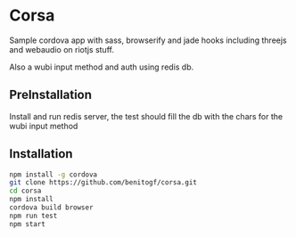 # Corsa

Sample cordova app with sass, browserify and jade hooks including threejs and webaudio on riotjs stuff.

Also a wubi input method and auth using redis db.

## PreInstallation

Install and run redis server, the test should fill the db with the chars for the wubi input method

## Installation

```bash
npm install -g cordova
git clone https://github.com/benitogf/corsa.git
cd corsa
npm install
cordova build browser
npm run test
npm start
```
